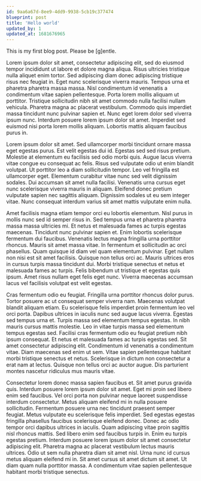 ```yaml
---
id: 9aa6a67d-8ee9-4dd9-9938-5cb19c377474
blueprint: post
title: 'Hello world'
updated_by: 1
updated_at: 1681676965
---
```

This is my first blog post. Please be \[g]entle.

Lorem ipsum dolor sit amet, consectetur adipiscing elit, sed do eiusmod tempor incididunt ut labore et dolore magna aliqua. Risus ultricies tristique nulla aliquet enim tortor. Sed adipiscing diam donec adipiscing tristique risus nec feugiat in. Eget nunc scelerisque viverra mauris. Tempus urna et pharetra pharetra massa massa. Nisl condimentum id venenatis a condimentum vitae sapien pellentesque. Porta lorem mollis aliquam ut porttitor. Tristique sollicitudin nibh sit amet commodo nulla facilisi nullam vehicula. Pharetra magna ac placerat vestibulum. Commodo quis imperdiet massa tincidunt nunc pulvinar sapien et. Nunc eget lorem dolor sed viverra ipsum nunc. Interdum posuere lorem ipsum dolor sit amet. Imperdiet sed euismod nisi porta lorem mollis aliquam. Lobortis mattis aliquam faucibus purus in.

Lorem ipsum dolor sit amet. Sed ullamcorper morbi tincidunt ornare massa eget egestas purus. Est velit egestas dui id. Egestas sed sed risus pretium. Molestie at elementum eu facilisis sed odio morbi quis. Augue lacus viverra vitae congue eu consequat ac felis. Risus sed vulputate odio ut enim blandit volutpat. Ut porttitor leo a diam sollicitudin tempor. Leo vel fringilla est ullamcorper eget. Elementum curabitur vitae nunc sed velit dignissim sodales. Dui accumsan sit amet nulla facilisi. Venenatis urna cursus eget nunc scelerisque viverra mauris in aliquam. Eleifend donec pretium vulputate sapien nec sagittis aliquam. Dignissim sodales ut eu sem integer vitae. Nunc consequat interdum varius sit amet mattis vulputate enim nulla.

Amet facilisis magna etiam tempor orci eu lobortis elementum. Nisl purus in mollis nunc sed id semper risus in. Sed tempus urna et pharetra pharetra massa massa ultricies mi. Et netus et malesuada fames ac turpis egestas maecenas. Tincidunt nunc pulvinar sapien et. Enim lobortis scelerisque fermentum dui faucibus. Venenatis lectus magna fringilla urna porttitor rhoncus. Mauris sit amet massa vitae. In fermentum et sollicitudin ac orci phasellus. Quam quisque id diam vel quam elementum pulvinar. Eget nullam non nisi est sit amet facilisis. Quisque non tellus orci ac. Mauris ultrices eros in cursus turpis massa tincidunt dui. Morbi tristique senectus et netus et malesuada fames ac turpis. Felis bibendum ut tristique et egestas quis ipsum. Amet risus nullam eget felis eget nunc. Viverra maecenas accumsan lacus vel facilisis volutpat est velit egestas.

Cras fermentum odio eu feugiat. Fringilla urna porttitor rhoncus dolor purus. Tortor posuere ac ut consequat semper viverra nam. Maecenas volutpat blandit aliquam etiam. Eu scelerisque felis imperdiet proin fermentum leo vel orci porta. Dapibus ultrices in iaculis nunc sed augue lacus viverra. Egestas sed tempus urna et. Turpis massa sed elementum tempus egestas. In nibh mauris cursus mattis molestie. Leo in vitae turpis massa sed elementum tempus egestas sed. Facilisi cras fermentum odio eu feugiat pretium nibh ipsum consequat. Et netus et malesuada fames ac turpis egestas sed. Sit amet consectetur adipiscing elit. Condimentum id venenatis a condimentum vitae. Diam maecenas sed enim ut sem. Vitae sapien pellentesque habitant morbi tristique senectus et netus. Scelerisque in dictum non consectetur a erat nam at lectus. Quisque non tellus orci ac auctor augue. Dis parturient montes nascetur ridiculus mus mauris vitae.

Consectetur lorem donec massa sapien faucibus et. Sit amet purus gravida quis. Interdum posuere lorem ipsum dolor sit amet. Eget mi proin sed libero enim sed faucibus. Vel orci porta non pulvinar neque laoreet suspendisse interdum consectetur. Metus aliquam eleifend mi in nulla posuere sollicitudin. Fermentum posuere urna nec tincidunt praesent semper feugiat. Metus vulputate eu scelerisque felis imperdiet. Sed egestas egestas fringilla phasellus faucibus scelerisque eleifend donec. Donec ac odio tempor orci dapibus ultrices in iaculis. Quam adipiscing vitae proin sagittis nisl rhoncus mattis. Sed libero enim sed faucibus turpis in. Enim eu turpis egestas pretium. Interdum posuere lorem ipsum dolor sit amet consectetur adipiscing elit. Pharetra magna ac placerat vestibulum lectus mauris ultrices. Odio ut sem nulla pharetra diam sit amet nisl. Urna nunc id cursus metus aliquam eleifend mi in. Sit amet cursus sit amet dictum sit amet. Ut diam quam nulla porttitor massa. A condimentum vitae sapien pellentesque habitant morbi tristique senectus.